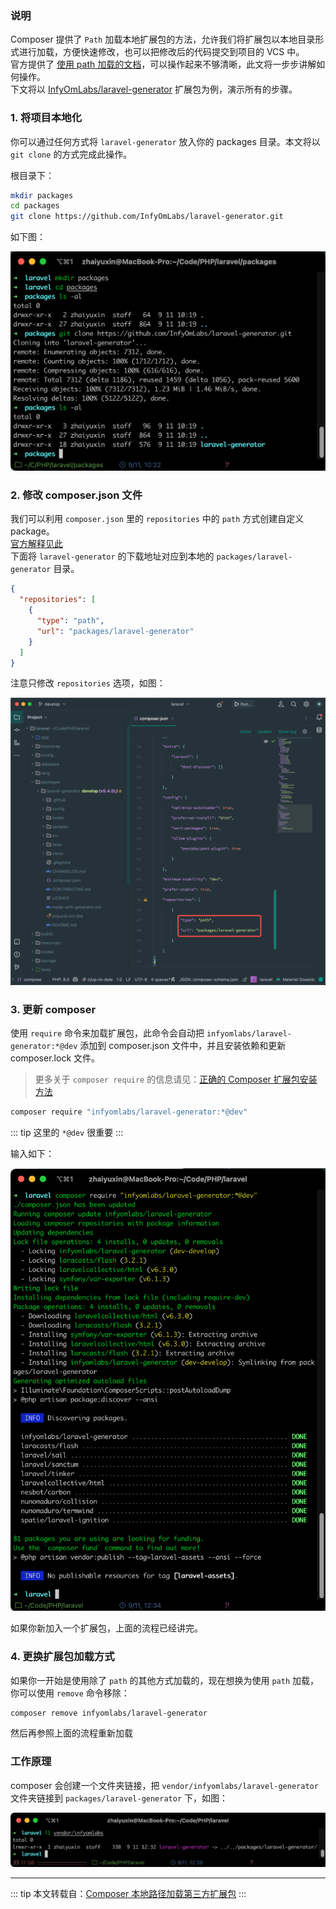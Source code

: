 ### 说明

Composer 提供了 `Path` 加载本地扩展包的方法，允许我们将扩展包以本地目录形式进行加载，方便快速修改，也可以把修改后的代码提交到项目的 VCS 中。  
官方提供了 [使用 path 加载的文档](https://getcomposer.org/doc/05-repositories.md#path)，可以操作起来不够清晰，此文将一步步讲解如何操作。  
下文将以 [InfyOmLabs/laravel-generator](https://github.com/InfyOmLabs/laravel-generator) 扩展包为例，演示所有的步骤。

### 1. 将项目本地化

你可以通过任何方式将 `laravel-generator` 放入你的 packages 目录。本文将以 `git clone` 的方式完成此操作。

根目录下：

```bash
mkdir packages
cd packages
git clone https://github.com/InfyOmLabs/laravel-generator.git
```

如下图：

![file](/images/PHP/Composer本地路径加载第三方扩展包/laravel-generator-localization.png)

### 2. 修改 composer.json 文件

我们可以利用 `composer.json` 里的 `repositories` 中的 `path` 方式创建自定义 package。<br>
[官方解释见此](https://getcomposer.org/doc/05-repositories.md#path)<br>
下面将 `laravel-generator` 的下载地址对应到本地的 `packages/laravel-generator` 目录。

```json
{
  "repositories": [
    {
      "type": "path",
      "url": "packages/laravel-generator"
    }
  ]
}
```

注意只修改 `repositories` 选项，如图：

![file](/images/PHP/Composer本地路径加载第三方扩展包/composer-json.png)

### 3. 更新 composer

使用 `require` 命令来加载扩展包，此命令会自动把 `infyomlabs/laravel-generator:*@dev` 添加到 composer.json 文件中，并且安装依赖和更新 composer.lock 文件。

> 更多关于 `composer require` 的信息请见：[正确的 Composer 扩展包安装方法](https://learnku.com/php/t/1901/correct-method-for-installing-composer-expansion-pack)

```bash
composer require "infyomlabs/laravel-generator:*@dev"
```

::: tip
这里的 `*@dev` 很重要
:::

输入如下：

![file](/images/PHP/Composer本地路径加载第三方扩展包/require.png)

如果你新加入一个扩展包，上面的流程已经讲完。

### 4. 更换扩展包加载方式

如果你一开始是使用除了 `path` 的其他方式加载的，现在想换为使用 `path` 加载，你可以使用 `remove` 命令移除：

```bash
composer remove infyomlabs/laravel-generator
```

然后再参照上面的流程重新加载

### 工作原理

composer 会创建一个文件夹链接，把 `vendor/infyomlabs/laravel-generator` 文件夹链接到 `packages/laravel-generator` 下，如图：

![file](/images/PHP/Composer本地路径加载第三方扩展包/link.png)

---

::: tip
本文转载自：[Composer 本地路径加载第三方扩展包](https://learnku.com/laravel/t/1999/composer-local-path-loading-third-party-extension-pack)
:::
